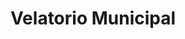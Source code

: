 ---
title: "Velatorio Municipal"
url: /villasrubias/velatorio-municipal/
shop: directores de funerarias
---